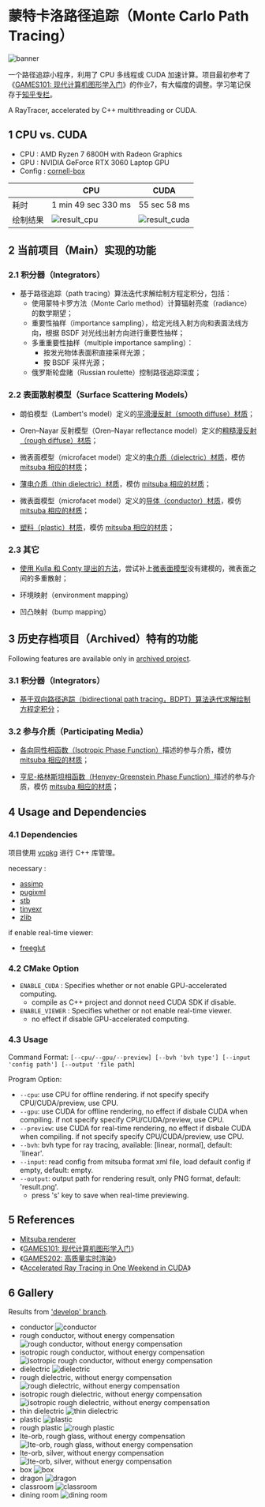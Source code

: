 # 蒙特卡洛路径追踪（Monte Carlo Path Tracing）

![banner](banner.png)

一个路径追踪小程序，利用了 CPU 多线程或 CUDA 加速计算。项目最初参考了《[GAMES101: 现代计算机图形学入门](https://sites.cs.ucsb.edu/~lingqi/teaching/games101.html)》的作业7，有大幅度的调整。学习笔记保存于[知乎专栏](https://zhuanlan.zhihu.com/p/459580639)。

A RayTracer, accelerated by C++ multithreading or CUDA.

## 1 CPU vs. CUDA

- CPU : AMD Ryzen 7 6800H with Radeon Graphics
- GPU : NVIDIA GeForce RTX 3060 Laptop GPU
- Config : [cornell-box](resources/scene/cornell-box/scene_v0.6.xml)

|     | CPU | CUDA |
| --- | ---        | ---         |
| 耗时 |  1 min 49 sec 330 ms     | 55 sec 58 ms        |
| 绘制结果 | ![result_cpu](resources/rendering_results/cornellbox_cpu_1min49sec330ms.png) | ![result_cuda](resources/rendering_results/cornellbox_cuda_55sec58ms.png) |

## 2 当前项目（Main）实现的功能

### 2.1 积分器（Integrators）

- 基于路径追踪（path tracing）算法迭代求解绘制方程定积分，包括：
  - 使用蒙特卡罗方法（Monte Carlo method）计算辐射亮度（radiance）的数学期望；
  - 重要性抽样（importance sampling），给定光线入射方向和表面法线方向，根据 BSDF 对光线出射方向进行重要性抽样；
  - 多重重要性抽样（multiple importance sampling）：
    - 按发光物体表面积直接采样光源；
    - 按 BSDF 采样光源；
  - 俄罗斯轮盘赌（Russian roulette）控制路径追踪深度；

### 2.2 表面散射模型（Surface Scattering Models）

- 朗伯模型（Lambert's model）定义的[平滑漫反射（smooth diffuse）材质](src/bsdfs/diffuse.cu)；

- Oren–Nayar 反射模型（Oren–Nayar reflectance model）定义的[粗糙漫反射（rough diffuse）材质](src/bsdfs/rough_diffuse.cu)；

- 微表面模型（microfacet model）定义的[电介质（dielectric）材质](src/bsdfs/dielectric.cu)，模仿 [mitsuba 相应的材质](https://mitsuba2.readthedocs.io/en/latest/generated/plugins.html#rough-dielectric-material-roughdielectric)；

- [薄电介质（thin dielectric）材质](src/bsdfs/thin_dielectric.cu)，模仿 [mitsuba 相应的材质](https://mitsuba2.readthedocs.io/en/latest/generated/plugins.html#thin-dielectric-material-thindielectric)；

- 微表面模型（microfacet model）定义的[导体（conductor）材质](src/bsdfs/conductor.cu)，模仿 [mitsuba 相应的材质](https://mitsuba2.readthedocs.io/en/latest/generated/plugins.html#rough-conductor-material-roughconductor)；

- [塑料（plastic）材质](src/bsdfs/plastic.cu)，模仿 [mitsuba 相应的材质](https://mitsuba2.readthedocs.io/en/latest/generated/plugins.html#smooth-plastic-material-plastic)；

### 2.3 其它

- [使用 Kulla 和 Conty 提出的方法](https://fpsunflower.github.io/ckulla/data/s2017_pbs_imageworks_slides_v2.pdf)，尝试补上[微表面模型](https://www.cs.cornell.edu/~srm/publications/EGSR07-btdf.pdf)没有建模的，微表面之间的多重散射；

- 环境映射（environment mapping）

- 凹凸映射（bump mapping）

## 3 历史存档项目（Archived）特有的功能

Following features are available only in [archived project](archive/).

### 3.1 积分器（Integrators）

- [基于双向路径追踪（bidirectional path tracing，BDPT）算法迭代求解绘制方程定积分](archive/src/integrators/bdpt.hpp)；

### 3.2 参与介质（Participating Media）

- [各向同性相函数（Isotropic Phase Function）](archive/src/phase_function/isotropic.hpp)描述的参与介质，模仿 [mitsuba 相应的材质](https://mitsuba2.readthedocs.io/en/latest/generated/plugins.html#isotropic-phase-function-isotropic)；

- [亨尼-格林斯坦相函数（Henyey-Greenstein Phase Function）](archive/src/phase_function/henyey_greenstein.hpp)描述的参与介质，模仿 [mitsuba 相应的材质](https://mitsuba2.readthedocs.io/en/latest/generated/plugins.html#henyey-greenstein-phase-function-hg)；

## 4 Usage and Dependencies

### 4.1 Dependencies

项目使用 [vcpkg](https://github.com/microsoft/vcpkg) 进行 C++ 库管理。

necessary :

- [assimp](https://github.com/assimp/assimp)
- [pugixml](https://pugixml.org/)
- [stb](https://github.com/nothings/stb)
- [tinyexr](https://github.com/syoyo/tinyexr)
- [zlib](https://zlib.net/)

if enable real-time viewer:

- [freeglut](https://freeglut.sourceforge.net/)

### 4.2 CMake Option

- `ENABLE_CUDA` : Specifies whether or not enable GPU-accelerated computing.
  - compile as C++ project and donnot need CUDA SDK if disable.
- `ENABLE_VIEWER` : Specifies whether or not enable real-time viewer.
  - no effect if disable GPU-accelerated computing.

### 4.3 Usage

Command Format: `[--cpu/--gpu/--preview] [--bvh 'bvh type'] [--input 'config path'] [--output 'file path]`

Program Option:

- `--cpu`: use CPU for offline rendering. if not specify specify CPU/CUDA/preview, use CPU.
- `--gpu`: use CUDA for offline rendering, no effect if disbale CUDA when compiling. if not specify specify CPU/CUDA/preview, use CPU.
- `--preview`: use CUDA for real-time rendering, no effect if disbale CUDA when compiling. if not specify specify CPU/CUDA/preview, use CPU.
- `--bvh`: bvh type for ray tracing, available: [linear, normal], default: 'linear'.
- `--input`: read config from mitsuba format xml file, load default config if empty, default: empty.
- `--output`: output path for rendering result, only PNG format, default: 'result.png'.
  - press 's' key to save when real-time previewing.

## 5 References

- [Mitsuba renderer](https://github.com/mitsuba-renderer/mitsuba)
- 《[GAMES101: 现代计算机图形学入门](https://sites.cs.ucsb.edu/~lingqi/teaching/games101.html)》
- 《[GAMES202: 高质量实时渲染](https://sites.cs.ucsb.edu/~lingqi/teaching/games202.html)》
- 《[Accelerated Ray Tracing in One Weekend in CUDA](https://developer.nvidia.com/blog/accelerated-ray-tracing-cuda)》

## 6 Gallery

Results from ['develop' branch](https://github.com/zhiwei-c/Monte-Carlo-Path-Tracing/tree/develop).

- conductor
  ![conductor](./resources/results_develop/conductor.png)
- rough conductor, without energy compensation
  ![rough conductor, without energy compensation](./resources/results_develop/rough_conductor-without_energy_compensation.png)
- isotropic rough conductor, without energy compensation
  ![isotropic rough conductor, without energy compensation](./resources/results_develop/rough_conductor_isotropic-without_energy_compensation.png)
- dielectric
  ![dielectric](./resources/results_develop/dielectric.png)
- rough dielectric, without energy compensation
  ![rough dielectric, without energy compensation](./resources/results_develop/rough_dielectric-without_energy_compensation.png)
- isotropic rough dielectric, without energy compensation
  ![isotropic rough dielectric, without energy compensation](./resources/results_develop/rough_dielectric-isotropic-without_energy_compensation.png)
- thin dielectric
  ![thin dielectric](./resources/results_develop/thin_dielectric.png)
- plastic
  ![plastic](./resources/results_develop/plastic.png)
- rough plastic
  ![rough plastic](./resources/results_develop/rough_plastic.png)
- lte-orb, rough glass, without energy compensation
  ![lte-orb, rough glass, without energy compensation](./resources/results_develop/lte_orb-rough_glass-without_energy_compensation.png)
- lte-orb, silver, without energy compensation
  ![lte-orb, silver, without energy compensation](./resources/results_develop/lte_orb-silver-without_energy_compensation.png)
- box
  ![box](./resources/results_develop/box.png)
- dragon
  ![dragon](./resources/results_develop/dragon.png)
- classroom
  ![classroom](./resources/results_develop/classroom.png)
- dining room
  ![dining room](./resources/results_develop/dining-room.png)